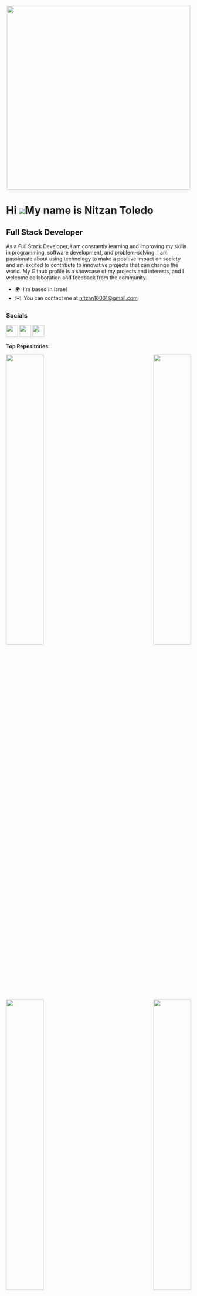 <div align="center"><img src="https://i.imgur.com/KD4n9q5.png" width="500" height="500" /></div>

Hi ![](https://user-images.githubusercontent.com/18350557/176309783-0785949b-9127-417c-8b55-ab5a4333674e.gif)My name is Nitzan Toledo
=====================================================================================================================================

Full Stack Developer
------------------------

As a Full Stack Developer, I am constantly learning and improving my skills in programming, software development, and problem-solving. I am passionate about using technology to make a positive impact on society and am excited to contribute to innovative projects that can change the world. My Github profile is a showcase of my projects and interests, and I welcome collaboration and feedback from the community.

* 🌍  I'm based in Israel
* ✉️  You can contact me at [nitzan16001@gmail.com](mailto:nitzan16001@gmail.com)

### Socials

<p align="left"> <a href="https://www.github.com/nitzanto" target="_blank" rel="noreferrer"><img src="https://raw.githubusercontent.com/danielcranney/readme-generator/main/public/icons/socials/github.svg" width="32" height="32" /></a> <a href="https://www.linkedin.com/in/nitzan-toledo-705143272" target="_blank" rel="noreferrer"><img src="https://raw.githubusercontent.com/danielcranney/readme-generator/main/public/icons/socials/linkedin.svg" width="32" height="32" /></a> <a href="https://www.stackoverflow.com/users/17270790/nitzan" target="_blank" rel="noreferrer"><img src="https://raw.githubusercontent.com/danielcranney/readme-generator/main/public/icons/socials/stackoverflow.svg" width="32" height="32" /></a></p>


<b>Top Repositories</b>
<div width="100%" align="center"><a href="https://github.com/nitzanto/Bookify" align="left"><img align="left" width="45%" src="https://github-readme-stats.vercel.app/api/pin/?username=nitzanto&repo=Bookify&title_color=0891b2&text_color=ffffff&icon_color=0891b2&bg_color=1c1917&hide_border=true&locale=en" /></a></div>
<a href="https://github.com/SupportAI-Project/SupportAI" align="right"><img align="right" width="45%" src="https://github-readme-stats.vercel.app/api/pin/?username=SupportAI-Project&repo=SupportAI&title_color=0891b2&text_color=ffffff&icon_color=0891b2&bg_color=1c1917&hide_border=true&locale=en" /></a></div><br /><br /><br /><br /><br /><br /><br />

<br /><br /><br /><br /><br />
</a><a href="https://github.com/nitzanto/AcademEase" align="right"><img align="right" width="45%" src="https://github-readme-stats.vercel.app/api/pin/?username=nitzanto&repo=AcademEase&title_color=0891b2&text_color=ffffff&icon_color=0891b2&bg_color=1c1917&hide_border=true&locale=en" /></a>
<div width="100%" align="center"><a href="https://github.com/nitzanto/VoicePal" align="left"><img align="left" width="45%" src="https://github-readme-stats.vercel.app/api/pin/?username=nitzanto&repo=VoicePal&title_color=0891b2&text_color=ffffff&icon_color=0891b2&bg_color=1c1917&hide_border=true&locale=en" /></a></div>
